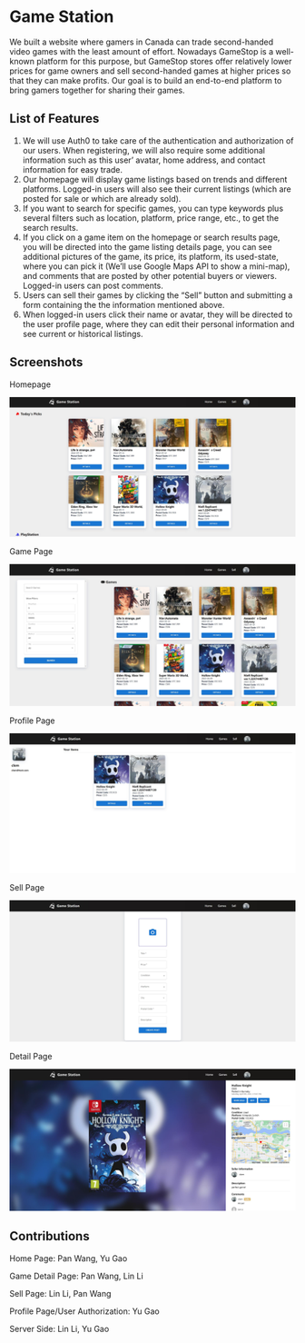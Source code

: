 # Game Station

We built a website where gamers in Canada can trade second-handed
video games with the least amount of effort. Nowadays GameStop is a well-known platform
for this purpose, but GameStop stores offer relatively lower prices for game owners and
sell second-handed games at higher prices so that they can make profits. Our goal is to
build an end-to-end platform to bring gamers together for sharing their games.



## List of Features

1. We will use Auth0 to take care of the authentication and authorization of our users.
   When registering, we will also require some additional information such as this user’
   avatar, home address, and contact information for easy trade.
2. Our homepage will display game listings based on trends and different platforms.
   Logged-in users will also see their current listings (which are posted for sale or which
   are already sold).
3. If you want to search for specific games, you can type keywords plus several filters
   such as location, platform, price range, etc., to get the search results.
4. If you click on a game item on the homepage or search results page, you will be
   directed into the game listing details page, you can see additional pictures of the game,
   its price, its platform, its used-state, where you can pick it (We’ll use Google Maps
   API to show a mini-map), and comments that are posted by other potential buyers or
   viewers. Logged-in users can post comments.
5. Users can sell their games by clicking the “Sell” button and submitting a form containing the
   the information mentioned above.
6. When logged-in users click their name or avatar, they will be directed to the user profile
   page, where they can edit their personal information and see current or historical
   listings.

## Screenshots



Homepage

![homepage](.\frontend\public\images\screenshots\homepage.jpg)



Game Page

![gamepage](.\frontend\public\images\screenshots\gamepage.jpg)

Profile Page

![profilepage](.\frontend\public\images\screenshots\profilepage.jpg)

Sell Page

![sellpage](.\frontend\public\images\screenshots\sellpage.jpg)

Detail Page

![detailpage](.\frontend\public\images\screenshots\detailpage.jpg)

## Contributions

Home Page: Pan Wang, Yu Gao

Game Detail Page: Pan Wang, Lin Li

Sell Page: Lin Li, Pan Wang

Profile Page/User Authorization: Yu Gao

Server Side: Lin Li, Yu Gao
